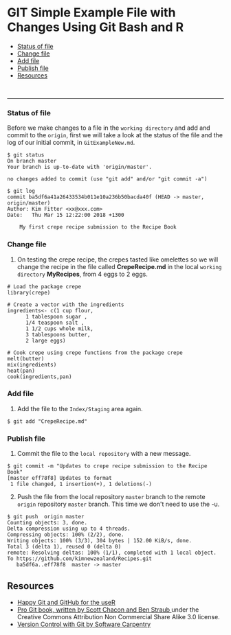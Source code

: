 # GIT Simple Example File with Changes Using Git Bash and R

+ [Status of file](#status-of-file)
+ [Change file](#change-file)
+ [Add file](#add-file)
+ [Publish file](#publish-file)
+ [Resources](#resources)


<br><hr>


### Status of file

Before we make changes to a file in the `working directory` and add and commit to the `origin`, first we will take a look at the status of the file and the log of our initial commit, in `GitExampleNew.md`.

```{bash}
$ git status
On branch master
Your branch is up-to-date with 'origin/master'.

no changes added to commit (use "git add" and/or "git commit -a")

$ git log
commit ba5df6a41a26433534b011e10a236b50bacda40f (HEAD -> master, origin/master)
Author: Kim Fitter <xx@xxx.com>
Date:   Thu Mar 15 12:22:00 2018 +1300

    My first crepe recipe submission to the Recipe Book
```

### Change file

1. On testing the crepe recipe, the crepes tasted like omelettes so we will change the recipe in the file called **CrepeRecipe.md** in the local `working directory` **MyRecipes**, from 4 eggs to 2 eggs.

```{r}
# Load the package crepe
library(crepe)

# Create a vector with the ingredients
ingredients<- c(1 cup flour,
      1 tablespoon sugar ,
      1/4 teaspoon salt ,
      1 1/2 cups whole milk,
      3 tablespoons butter,
      2 large eggs)

# Cook crepe using crepe functions from the package crepe
melt(butter)
mix(ingredients)
heat(pan)
cook(ingredients,pan)
```



### Add file

1. Add the file to the `Index/Staging` area again.

```{bash}
$ git add "CrepeRecipe.md"
```

### Publish file

1. Commit the file to the `local repository` with a new message.

```{bash}
$ git commit -m "Updates to crepe recipe submission to the Recipe Book"
[master eff78f8] Updates to format
 1 file changed, 1 insertion(+), 1 deletions(-)
```

2.  Push the file from the local repository `master` branch to the remote `origin` repository `master` branch. This time we don't need to use the -u.
 
```{bash}
$ git push  origin master
Counting objects: 3, done.
Delta compression using up to 4 threads.
Compressing objects: 100% (2/2), done.
Writing objects: 100% (3/3), 304 bytes | 152.00 KiB/s, done.
Total 3 (delta 1), reused 0 (delta 0)
remote: Resolving deltas: 100% (1/1), completed with 1 local object.
To https://github.com/kimnewzealand/Recipes.git
   ba5df6a..eff78f8  master -> master
```

## Resources

+ [Happy Git and GitHub for the useR](http://happygitwithr.com/rmd-test-drive.html)
+ [Pro Git book, written by Scott Chacon and Ben Straub ](https://git-scm.com/book/en/v2) under the Creative Commons Attribution Non Commercial Share Alike 3.0 license.
+ [Version Control with Git by Software Carpentry](http://swcarpentry.github.io/git-novice/)

